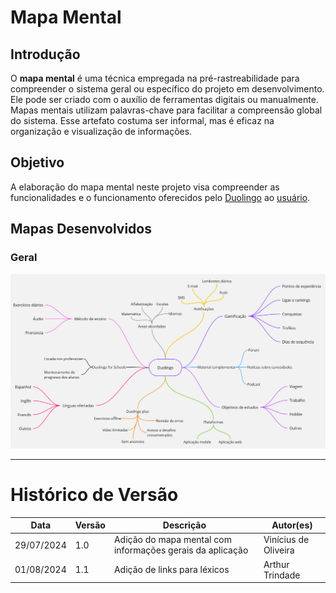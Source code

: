 # Mapa Mental

## Introdução

O <strong>mapa mental</strong> é uma técnica empregada na pré-rastreabilidade para compreender o sistema geral ou específico do projeto em desenvolvimento. Ele pode ser criado com o auxílio de ferramentas digitais ou manualmente. Mapas mentais utilizam palavras-chave para facilitar a compreensão global do sistema. Esse artefato costuma ser informal, mas é eficaz na organização e visualização de informações.

## Objetivo

A elaboração do mapa mental neste projeto visa compreender as funcionalidades e o funcionamento oferecidos pelo [Duolingo](../modelagem/lexicos.md#duolingo) ao [usuário](../modelagem/lexicos.md#usuario).

## Mapas Desenvolvidos

### Geral

![geral](../assets/images/mapa-mental-geral.jpg)

---

# Histórico de Versão

| Data | Versão | Descrição | Autor(es) |
| ---- | ------ | --------- | --------- |
| 29/07/2024 | 1.0 | Adição do mapa mental com informações gerais da aplicação | Vinícius de Oliveira |
| 01/08/2024 | 1.1 | Adição de links para léxicos | Arthur Trindade |
